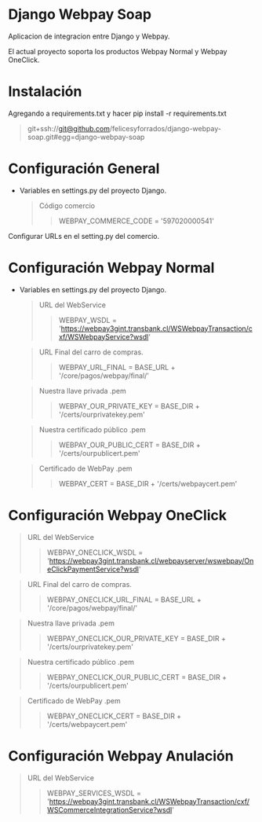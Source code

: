 Django Webpay Soap
==================

Aplicacion de integracion entre Django y Webpay.

El actual proyecto soporta los productos Webpay Normal y Webpay OneClick.

Instalación
===========

Agregando a requirements.txt y hacer pip install -r requirements.txt
> git+ssh://git@github.com/felicesyforrados/django-webpay-soap.git#egg=django-webpay-soap

Configuración General
=====================

* Variables en settings.py del proyecto Django.

  > Código comercio
  >> WEBPAY_COMMERCE_CODE = '597020000541'

Configurar URLs en el setting.py del comercio.

Configuración Webpay Normal
===========================

* Variables en settings.py del proyecto Django.

  > URL del WebService
  >> WEBPAY_WSDL = 'https://webpay3gint.transbank.cl/WSWebpayTransaction/cxf/WSWebpayService?wsdl'

  > URL Final del carro de compras.
  >> WEBPAY_URL_FINAL = BASE_URL + '/core/pagos/webpay/final/'

  > Nuestra llave privada .pem
  >> WEBPAY_OUR_PRIVATE_KEY = BASE_DIR + '/certs/ourprivatekey.pem'

  > Nuestra certificado público .pem
  >> WEBPAY_OUR_PUBLIC_CERT = BASE_DIR + '/certs/ourpublicert.pem'

  > Certificado de WebPay .pem
  >> WEBPAY_CERT = BASE_DIR + '/certs/webpaycert.pem'

Configuración Webpay OneClick
=============================

  > URL del WebService
  >> WEBPAY_ONECLICK_WSDL = 'https://webpay3gint.transbank.cl/webpayserver/wswebpay/OneClickPaymentService?wsdl'

  > URL Final del carro de compras.
  >> WEBPAY_ONECLICK_URL_FINAL = BASE_URL + '/core/pagos/webpay/final/'

  > Nuestra llave privada .pem
  >> WEBPAY_ONECLICK_OUR_PRIVATE_KEY = BASE_DIR + '/certs/ourprivatekey.pem'

  > Nuestra certificado público .pem
  >> WEBPAY_ONECLICK_OUR_PUBLIC_CERT = BASE_DIR + '/certs/ourpublicert.pem'

  > Certificado de WebPay .pem
  >> WEBPAY_ONECLICK_CERT = BASE_DIR + '/certs/webpaycert.pem'


Configuración Webpay Anulación
=============================
  > URL del WebService
  >> WEBPAY_SERVICES_WSDL = 'https://webpay3gint.transbank.cl/WSWebpayTransaction/cxf/WSCommerceIntegrationService?wsdl'
